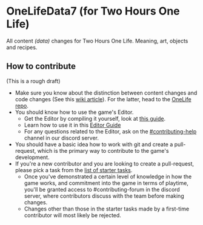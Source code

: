 # OneLifeData7 (for Two Hours One Life)
All content *(data)* changes for Two Hours One Life. Meaning, art, objects and recipes.

## How to contribute
(This is a rough draft)
- Make sure you know about the distinction between content changes and code changes (See this [wiki article](https://twohoursonelife.fandom.com/wiki/Modding_Notes#Content_Changes_vs_Code_Changes)). For the latter, head to the [OneLife repo](https://github.com/twohoursonelife/OneLife).
- You should know how to use the game's Editor.
  - Get the Editor by compiling it yourself, look at [this guide](https://github.com/risvh/miniOneLifeCompile).
  - Learn how to use it in this [Editor Guide](https://twohoursonelife.fandom.com/wiki/Editor_Guide)
  - For any questions related to the Editor, ask on the [#contributing-help](https://discord.com/channels/423293333864054833/919848284955234314) channel in our discord server.
- You should have a basic idea how to work with git and create a pull-request, which is the primary way to contribute to the game's development.
- If you're a new contributor and you are looking to create a pull-request, please pick a task from the [list of starter tasks](https://github.com/orgs/twohoursonelife/projects/12/views/1).
  - Once you've demonstrated a certain level of knowledge in how the game works, and commitment into the game in terms of playtime, you'll be granted access to #contributing-forum in the discord server, where contributors discuss with the team before making changes.
  - Changes other than those in the starter tasks made by a first-time contributor will most likely be rejected.
